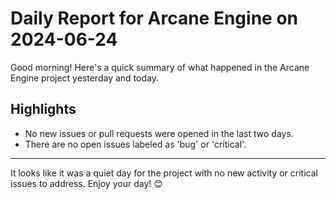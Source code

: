 # Daily Report for Arcane Engine on 2024-06-24

Good morning! Here's a quick summary of what happened in the Arcane Engine project yesterday and today.

## Highlights
- No new issues or pull requests were opened in the last two days.
- There are no open issues labeled as 'bug' or 'critical'.

---

It looks like it was a quiet day for the project with no new activity or critical issues to address. Enjoy your day! 😊